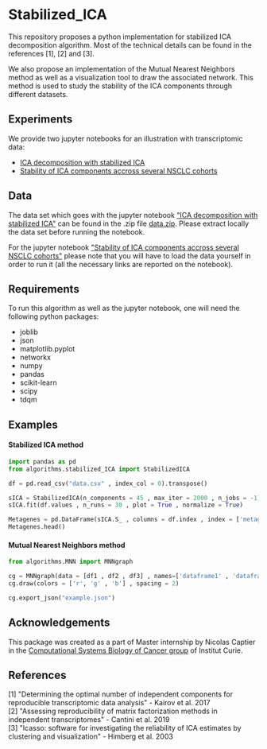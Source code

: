 # Stabilized_ICA

This repository proposes a python implementation for stabilized ICA decomposition algorithm. Most of the technical details can be found in the references [1], [2] and [3].    
   
We also propose an implementation of the Mutual Nearest Neighbors method as well as a visualization tool to draw the associated network. This method is used to study the stability of the ICA components through different datasets.

## Experiments

We provide two jupyter notebooks for an illustration with transcriptomic data:
* [ICA decomposition with stabilized ICA](transcriptomic_ICA.ipynb)
* [Stability of ICA components accross several NSCLC cohorts](stability_study.ipynb)

## Data

The data set which goes with the jupyter notebook ["ICA decomposition with stabilized ICA"](transcriptomic_ICA.ipynb) can be found in the .zip file [data.zip](data.zip). Please extract locally the data set before running the notebook.   

For the jupyter notebook ["Stability of ICA components accross several NSCLC cohorts"](stability_study.ipynb) please note that you will have to load the data yourself in order to run it (all the necessary links are reported on the notebook).

## Requirements

To run this algorithm as well as the jupyter notebook, one will need the following python packages:
* joblib
* json
* matplotlib.pyplot
* networkx
* numpy
* pandas
* scikit-learn
* scipy
* tdqm 

## Examples 

#### Stabilized ICA method

```python
import pandas as pd
from algorithms.stabilized_ICA import StabilizedICA

df = pd.read_csv("data.csv" , index_col = 0).transpose()

sICA = StabilizedICA(n_components = 45 , max_iter = 2000 , n_jobs = -1)
sICA.fit(df.values , n_runs = 30 , plot = True , normalize = True)

Metagenes = pd.DataFrame(sICA.S_ , columns = df.index , index = ['metagene ' + str(i) for i in range(sICA.S_.shape[0])])
Metagenes.head()
```

#### Mutual Nearest Neighbors method

```python
from algorithms.MNN import MNNgraph

cg = MNNgraph(data = [df1 , df2 , df3] , names=['dataframe1' , 'dataframe2' , 'dataframe3'] , k=1)
cg.draw(colors = ['r', 'g' , 'b'] , spacing = 2)

cg.export_json("example.json")
```
## Acknowledgements

This package was created as a part of Master internship by Nicolas Captier in the [Computational Systems Biology of Cancer group](http://sysbio.curie.fr) of Institut Curie.

## References

[1] "Determining the optimal number of independent components for reproducible transcriptomic data analysis" - Kairov et al. 2017   
[2] "Assessing reproducibility of matrix factorization methods in independent transcriptomes" - Cantini et al. 2019    
[3] "Icasso: software for investigating the reliability of ICA estimates by clustering and visualization" - Himberg et al. 2003
